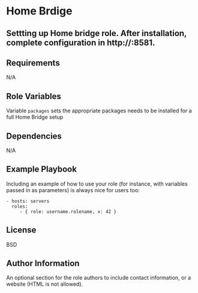 Home Brdige
=========

Settting up Home bridge role. After installation, complete configuration in http://<ip address of your server>:8581.
-
Requirements
------------

N/A

Role Variables
--------------

Variable ```packages``` sets the appropriate packages needs to be installed for a full Home Bridge setup

Dependencies
------------

N/A

Example Playbook
----------------

Including an example of how to use your role (for instance, with variables passed in as parameters) is always nice for users too:

    - hosts: servers
      roles:
         - { role: username.rolename, x: 42 }

License
-------

BSD

Author Information
------------------

An optional section for the role authors to include contact information, or a website (HTML is not allowed).
